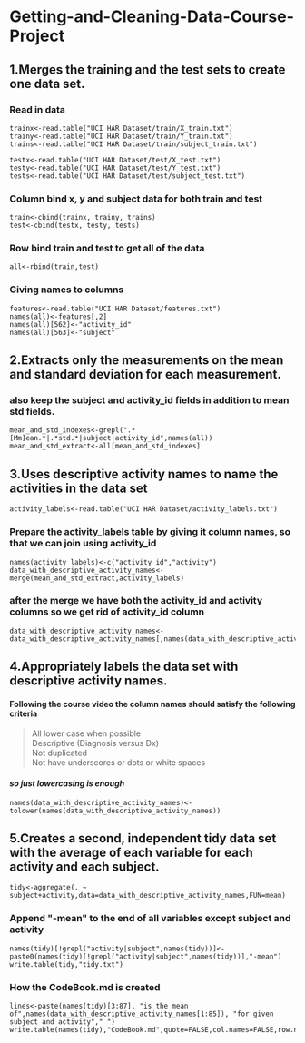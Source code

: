 Getting-and-Cleaning-Data-Course-Project
========================================

## 1.Merges the training and the test sets to create one data set.

### Read in data  

    trainx<-read.table("UCI HAR Dataset/train/X_train.txt")  
    trainy<-read.table("UCI HAR Dataset/train/Y_train.txt")  
    trains<-read.table("UCI HAR Dataset/train/subject_train.txt")  
    
    testx<-read.table("UCI HAR Dataset/test/X_test.txt")  
    testy<-read.table("UCI HAR Dataset/test/Y_test.txt")  
    tests<-read.table("UCI HAR Dataset/test/subject_test.txt")  

### Column bind x, y and subject data for both train and test  

    train<-cbind(trainx, trainy, trains)  
    test<-cbind(testx, testy, tests)  

### Row bind train and test to get all of the data  

    all<-rbind(train,test)  

### Giving names to columns

    features<-read.table("UCI HAR Dataset/features.txt")  
    names(all)<-features[,2]  
    names(all)[562]<-"activity_id"  
    names(all)[563]<-"subject"  

## 2.Extracts only the measurements on the mean and standard deviation for each measurement.   
### also keep the subject and activity_id fields in addition to mean std fields.

    mean_and_std_indexes<-grepl(".*[Mm]ean.*|.*std.*|subject|activity_id",names(all))    
    mean_and_std_extract<-all[mean_and_std_indexes]  

## 3.Uses descriptive activity names to name the activities in the data set

    activity_labels<-read.table("UCI HAR Dataset/activity_labels.txt")  

### Prepare the activity_labels table by giving it column names, so that we can join using activity_id  

    names(activity_labels)<-c("activity_id","activity")  
    data_with_descriptive_activity_names<-merge(mean_and_std_extract,activity_labels)  

### after the merge we have both the activity_id and activity columns so we get rid of activity_id column

    data_with_descriptive_activity_names<-data_with_descriptive_activity_names[,names(data_with_descriptive_activity_names)!="activity_id"]  

## 4.Appropriately labels the data set with descriptive activity names.

#### Following the course video the column names should satisfy the following criteria  
> All lower case when possible  
> Descriptive (Diagnosis versus Dx)  
> Not duplicated  
> Not have underscores or dots or white spaces  

#### *so just lowercasing is enough*   

    names(data_with_descriptive_activity_names)<-tolower(names(data_with_descriptive_activity_names))  

## 5.Creates a second, independent tidy data set with the average of each variable for each activity and each subject. 

    tidy<-aggregate(. ~ subject+activity,data=data_with_descriptive_activity_names,FUN=mean)  

### Append "-mean" to the end of all variables except subject and activity  

    names(tidy)[!grepl("activity|subject",names(tidy))]<-paste0(names(tidy)[!grepl("activity|subject",names(tidy))],"-mean")
    write.table(tidy,"tidy.txt") 

### How the CodeBook.md is created  
	
	lines<-paste(names(tidy)[3:87], "is the mean of",names(data_with_descriptive_activity_names[1:85]), "for given subject and activity"," ")
	write.table(names(tidy),"CodeBook.md",quote=FALSE,col.names=FALSE,row.names=FALSE)

